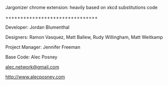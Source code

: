 Jargonizer chrome extension: heavily based on xkcd substitutions code


+++++++++++++++++++++++++++++++


Developer: Jordan Blumenthal

Designers: Ramon Vasquez, Matt Ballew, Rudy Willingham, Matt Weitkamp

Project Manager: Jennifer Freeman


Base Code:  Alec Posney

alec.network@gmail.com

http://www.alecposney.com
